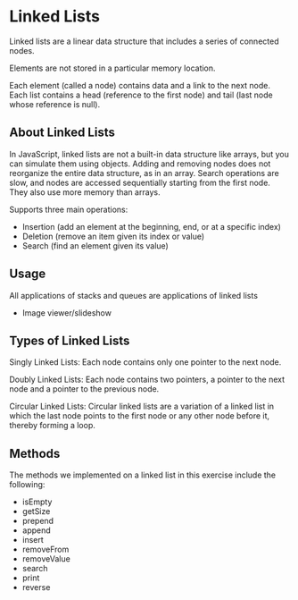 # Linked Lists

Linked lists are a linear data structure that includes a series of connected nodes.

Elements are not stored in a particular memory location.

Each element (called a node) contains data and a link to the next node. Each list contains a head (reference to the first node) and tail (last node whose reference is null).

## About Linked Lists

In JavaScript, linked lists are not a built-in data structure like arrays, but you can simulate them using objects. Adding and removing nodes does not reorganize the entire data structure, as in an array. Search operations are slow, and nodes are accessed sequentially starting from the first node. They also use more memory than arrays.

Supports three main operations:

- Insertion (add an element at the beginning, end, or at a specific index)
- Deletion (remove an item given its index or value)
- Search (find an element given its value)

## Usage

All applications of stacks and queues are applications of linked lists

- Image viewer/slideshow

## Types of Linked Lists

Singly Linked Lists: Each node contains only one pointer to the next node.

Doubly Linked Lists: Each node contains two pointers, a pointer to the next node and a pointer to the previous node.

Circular Linked Lists: Circular linked lists are a variation of a linked list in which the last node points to the first node or any other node before it, thereby forming a loop.

## Methods

The methods we implemented on a linked list in this exercise include the following:

- isEmpty
- getSize
- prepend
- append
- insert
- removeFrom
- removeValue
- search
- print
- reverse
